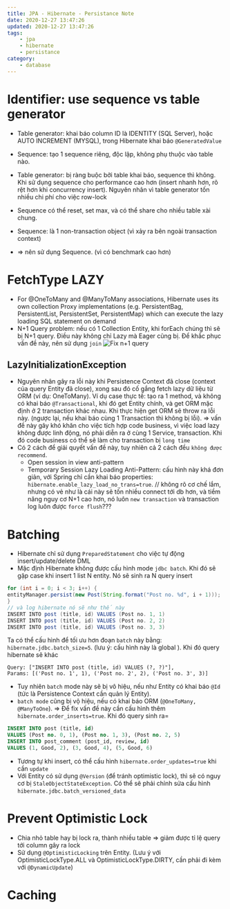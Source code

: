 ```yaml
---
title: JPA - Hibernate - Persistance Note
date: 2020-12-27 13:47:26
updated: 2020-12-27 13:47:26
tags:
    - jpa
    - hibernate
    - persistance
category: 
    - database
---
```

# Identifier: use sequence vs table generator
- Table generator: khai báo column ID là IDENTITY (SQL Server), hoặc AUTO INCREMENT (MYSQL), trong Hibernate khai báo `@GeneratedValue` 
- Sequence: tạo 1 sequence riêng, độc lập, không phụ thuộc vào table nào.

- Table generator: bị ràng buộc bởi table khai báo, sequence thì không. Khi sử dụng sequence cho performance cao hơn (insert nhanh hơn, rõ rệt hơn khi concurrency insert). Nguyên nhân vì table generator tốn nhiều chi phí cho việc row-lock
- Sequence có thể reset, set max, và có thể share cho nhiều table xài chung. 
- Sequence: là 1 non-transaction object (vì xảy ra bên ngoài transaction context)
- => nên sử dụng Sequence. (vì có benchmark cao hơn)

# FetchType LAZY
- For @OneToMany and @ManyToMany associations, Hibernate uses its own collection Proxy implementations (e.g. PersistentBag, PersistentList, PersistentSet, PersistentMap) which can execute the lazy loading SQL statement on demand
- N+1 Query problem: nếu có 1 Collection Entity, khi forEach chúng thì sẽ bị N+1 query. Điều này không chỉ Lazy mà Eager cũng bị. Để khắc phục vấn đề này, nên sử dụng `join`
![Fix n+1 query](https://tungexplorer.s3.ap-southeast-1.amazonaws.com/persistence/sqldb/Fix_N1_Query.JPG)
## LazyInitializationException
- Nguyên nhân gây ra lỗi này khi Persistence Context đã close (context của query Entity đã close), xong sau đó cố gắng fetch lazy dữ liệu từ ORM (ví dụ: OneToMany). Ví dụ case thực tế: tạo ra 1 method, và không có khai báo `@Transactional`, khi đó get Entity chính, và get ORM mặc định ở 2 transaction khác nhau. Khi thực hiện get ORM sẽ throw ra lỗi này. (ngược lại, nếu khai báo cùng 1 Transaction thì không bị lỗi). => vấn đề này gây khó khăn cho việc tích hợp code business, vì việc load lazy không được linh động, nó phải diễn ra ở cùng 1 Service, transaction. Khi đó code business có thể sẽ làm cho transaction bị `long time`
- Có 2 cách để giải quyết vấn đề này, tuy nhiên cả 2 cách đều `không được recommend`. 
    - Open session in view anti-pattern
    - Temporary Session Lazy Loading Anti-Pattern: cấu hình này khá đơn giản, với Spring chỉ cần khai báo properties: `hibernate.enable_lazy_load_no_trans=true`. // không rõ cơ chế lắm, nhưng có vẻ như là cái này sẽ tốn nhiều connect tới db hơn, và tiềm năng nguy cơ N+1 cao hơn, nó luôn `new transaction` và transaction log luôn được `force flush`???

# Batching
- Hibernate chỉ sử dụng `PreparedStatement` cho việc tự động insert/update/delete DML
- Mặc định Hibernate không được cấu hình mode `jdbc batch`. Khi đó sẽ gặp case khi insert 1 list N entity. Nó sẽ sinh ra N query insert
```java
for (int i = 0; i < 3; i++) {
entityManager.persist(new Post(String.format("Post no. %d", i + 1)));
}
// và log hibernate nó sẽ như thế này
INSERT INTO post (title, id) VALUES (Post no. 1, 1)
INSERT INTO post (title, id) VALUES (Post no. 2, 2)
INSERT INTO post (title, id) VALUES (Post no. 3, 3)
```
Ta có thể cấu hình để tối ưu hơn đoạn `batch` này bằng: `hibernate.jdbc.batch_size=5`. (lưu ý: cấu hình này là global ). Khi đó query hibernate sẽ khác
```
Query: ["INSERT INTO post (title, id) VALUES (?, ?)"],
Params: [('Post no. 1', 1), ('Post no. 2', 2), ('Post no. 3', 3)]
```
- Tuy nhiên `batch` mode này sẽ bị vô hiệu, nếu như Entity có khai báo `@Id` (tức là Persistence Context cần quản lý Entity).
- `batch mode` cũng bị vộ hiệu, nếu có khai báo ORM (`@OneToMany, @ManyToOne`). => Để fix vấn đề này cần cấu hình thêm `hibernate.order_inserts=true`. Khi đó query sinh ra=
```sql
INSERT INTO post (title, id)
VALUES (Post no. 0, 1), (Post no. 1, 3), (Post no. 2, 5)
INSERT INTO post_comment (post_id, review, id)
VALUES (1, Good, 2), (3, Good, 4), (5, Good, 6)
```
- Tương tự khi insert, có thể cấu hình `hibernate.order_updates=true` khi cần `update`
- Với Entity có sử dụng `@Version` (để tránh optimistic lock), thì sẽ có nguy cơ bị `StaleObjectStateException`. Có thể sẽ phải chỉnh sửa cấu hình `hibernate.jdbc.batch_versioned_data`

# Prevent Optimistic Lock
- Chia nhỏ table hay bị lock ra, thành nhiều table => giảm được tỉ lệ query tới column gây ra lock
- Sử dụng `@OptimisticLocking` trên Entity. (Lưu ý với OptimisticLockType.ALL và OptimisticLockType.DIRTY, cần phải đi kèm với `@DynamicUpdate`)

# Caching